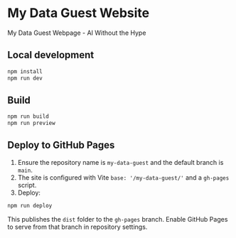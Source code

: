 # My Data Guest Website
My Data Guest Webpage - AI Without the Hype

## Local development

```bash
npm install
npm run dev
```

## Build

```bash
npm run build
npm run preview
```

## Deploy to GitHub Pages

1. Ensure the repository name is `my-data-guest` and the default branch is `main`.
2. The site is configured with Vite `base: '/my-data-guest/'` and a `gh-pages` script.
3. Deploy:

```bash
npm run deploy
```

This publishes the `dist` folder to the `gh-pages` branch. Enable GitHub Pages to serve from that branch in repository settings.
